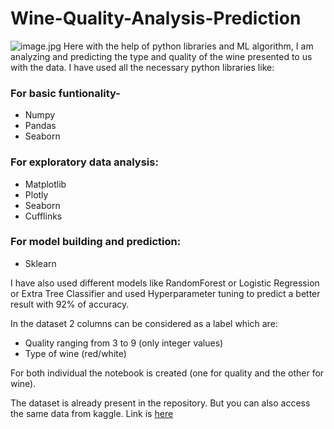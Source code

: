 # Wine-Quality-Analysis-Prediction
![image.jpg](https://www.langhouse.com/wp-content/uploads/2018/01/wine-pouring-slide.jpg)
Here with the help of python libraries and ML algorithm, I am analyzing and predicting the type and quality of the wine presented to us with the data.
I have used all the necessary python libraries like:
### For basic funtionality-
* Numpy
* Pandas
* Seaborn

### For exploratory data analysis:
* Matplotlib
* Plotly
* Seaborn
* Cufflinks

### For model building and prediction:
* Sklearn

I have also used different models like RandomForest or Logistic Regression or Extra Tree Classifier and used Hyperparameter tuning to predict a better result with 92% of accuracy.

In the dataset 2 columns can be considered as a label which are:
* Quality ranging from 3 to 9 (only integer values)
* Type of wine (red/white)

For both individual the notebook is created (one for quality and the other for wine).

The dataset is already present in the repository.
But you can also access the same data from kaggle. Link is [here](https://www.kaggle.com/rajyellow46/wine-quality)
